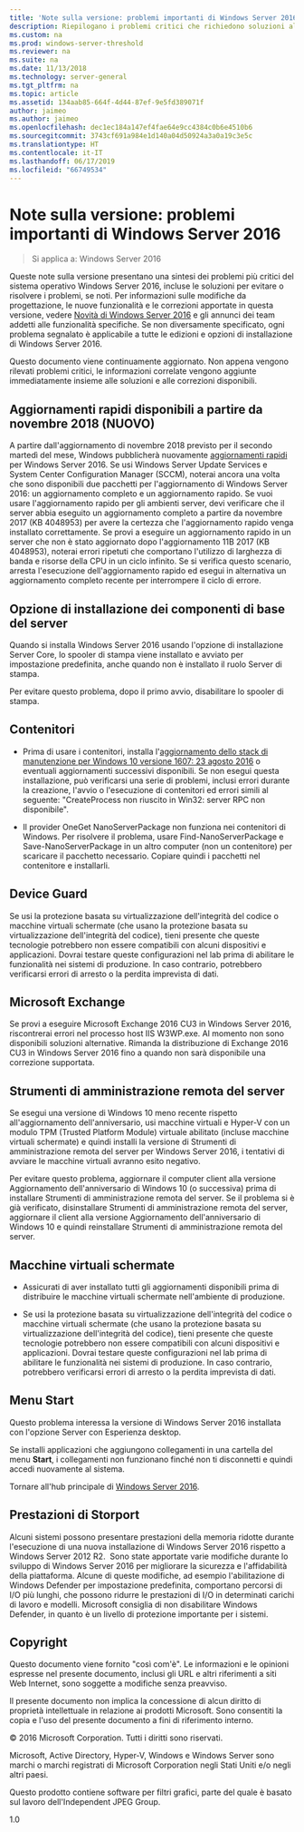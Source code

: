 ```yaml
---
title: 'Note sulla versione: problemi importanti di Windows Server 2016'
description: Riepilogano i problemi critici che richiedono soluzioni alternative per evitare l'arresto anomalo del sistema, i blocchi, gli errori di installazione o la perdita di dati.
ms.custom: na
ms.prod: windows-server-threshold
ms.reviewer: na
ms.suite: na
ms.date: 11/13/2018
ms.technology: server-general
ms.tgt_pltfrm: na
ms.topic: article
ms.assetid: 134aab85-664f-4d44-87ef-9e5fd389071f
author: jaimeo
ms.author: jaimeo
ms.openlocfilehash: dec1ec184a147ef4fae64e9cc4384c0b6e4510b6
ms.sourcegitcommit: 3743cf691a984e1d140a04d50924a3a0a19c3e5c
ms.translationtype: HT
ms.contentlocale: it-IT
ms.lasthandoff: 06/17/2019
ms.locfileid: "66749534"
---
```

# <a name="release-notes-important-issues-in-windows-server-2016"></a>Note sulla versione: problemi importanti di Windows Server 2016

>Si applica a: Windows Server 2016

Queste note sulla versione presentano una sintesi dei problemi più critici del sistema operativo Windows Server 2016, incluse le soluzioni per evitare o risolvere i problemi, se noti. Per informazioni sulle modifiche da progettazione, le nuove funzionalità e le correzioni apportate in questa versione, vedere [Novità di Windows Server 2016](whats-new-in-windows-server-2016.md) e gli annunci dei team addetti alle funzionalità specifiche. Se non diversamente specificato, ogni problema segnalato è applicabile a tutte le edizioni e opzioni di installazione di Windows Server 2016.

Questo documento viene continuamente aggiornato. Non appena vengono rilevati problemi critici, le informazioni correlate vengono aggiunte immediatamente insieme alle soluzioni e alle correzioni disponibili.

## <a name="express-updates-available-starting-in-november-2018-new"></a>Aggiornamenti rapidi disponibili a partire da novembre 2018 (NUOVO)

A partire dall'aggiornamento di novembre 2018 previsto per il secondo martedì del mese, Windows pubblicherà nuovamente [aggiornamenti rapidi](express-updates.md) per Windows Server 2016. Se usi Windows Server Update Services e System Center Configuration Manager (SCCM), noterai ancora una volta che sono disponibili due pacchetti per l'aggiornamento di Windows Server 2016: un aggiornamento completo e un aggiornamento rapido. Se vuoi usare l'aggiornamento rapido per gli ambienti server, devi verificare che il server abbia eseguito un aggiornamento completo a partire da novembre 2017 (KB 4048953) per avere la certezza che l'aggiornamento rapido venga installato correttamente. Se provi a eseguire un aggiornamento rapido in un server che non è stato aggiornato dopo l'aggiornamento 11B 2017 (KB 4048953), noterai errori ripetuti che comportano l'utilizzo di larghezza di banda e risorse della CPU in un ciclo infinito. Se si verifica questo scenario, arresta l'esecuzione dell'aggiornamento rapido ed esegui in alternativa un aggiornamento completo recente per interrompere il ciclo di errore.

## <a name="server-core-installation-option"></a>Opzione di installazione dei componenti di base del server

[comment]: # (ID: 370; mittente: amason; stato: approvato)

Quando si installa Windows Server 2016 usando l'opzione di installazione Server Core, lo spooler di stampa viene installato e avviato per impostazione predefinita, anche quando non è installato il ruolo Server di stampa.

Per evitare questo problema, dopo il primo avvio, disabilitare lo spooler di stampa.

## <a name="containers"></a>Contenitori

[comment]: # (ID: 371; mittente: taylorb; stato: approvato)
- Prima di usare i contenitori, installa l'[aggiornamento dello stack di manutenzione per Windows 10 versione 1607: 23 agosto 2016](https://support.microsoft.com/en-us/kb/3176936) o eventuali aggiornamenti successivi disponibili. Se non esegui questa installazione, può verificarsi una serie di problemi, inclusi errori durante la creazione, l'avvio o l'esecuzione di contenitori ed errori simili al seguente: "CreateProcess non riuscito in Win32: server RPC non disponibile".

[comment]: # (ID: 373; mittente: plang; stato: approvato)
- Il provider OneGet NanoServerPackage non funziona nei contenitori di Windows. Per risolvere il problema, usare Find-NanoServerPackage e Save-NanoServerPackage in un altro computer (non un contenitore) per scaricare il pacchetto necessario. Copiare quindi i pacchetti nel contenitore e installarli.

## <a name="device-guard"></a>Device Guard

[comment]: # (ID: 369; mittente: nirb; stato: approvato)
Se usi la protezione basata su virtualizzazione dell'integrità del codice o macchine virtuali schermate (che usano la protezione basata su virtualizzazione dell'integrità del codice), tieni presente che queste tecnologie potrebbero non essere compatibili con alcuni dispositivi e applicazioni. Dovrai testare queste configurazioni nel lab prima di abilitare le funzionalità nei sistemi di produzione. In caso contrario, potrebbero verificarsi errori di arresto o la perdita imprevista di dati.

## <a name="microsoft-exchange"></a>Microsoft Exchange

[comment]: # (ID: 375; mittente: wgries; stato: approvato)
Se provi a eseguire Microsoft Exchange 2016 CU3 in Windows Server 2016, riscontrerai errori nel processo host IIS W3WP.exe. Al momento non sono disponibili soluzioni alternative. Rimanda la distribuzione di Exchange 2016 CU3 in Windows Server 2016 fino a quando non sarà disponibile una correzione supportata.

## <a name="remote-server-administration-tools-rsat"></a>Strumenti di amministrazione remota del server

[comment]: # (ID: 374; mittente: ryanpu; stato: approvato)
Se esegui una versione di Windows 10 meno recente rispetto all'aggiornamento dell'anniversario, usi macchine virtuali e Hyper-V con un modulo TPM (Trusted Platform Module) virtuale abilitato (incluse macchine virtuali schermate) e quindi installi la versione di Strumenti di amministrazione remota del server per Windows Server 2016, i tentativi di avviare le macchine virtuali avranno esito negativo.

Per evitare questo problema, aggiornare il computer client alla versione Aggiornamento dell'anniversario di Windows 10 (o successiva) prima di installare Strumenti di amministrazione remota del server. Se il problema si è già verificato, disinstallare Strumenti di amministrazione remota del server, aggiornare il client alla versione Aggiornamento dell'anniversario di Windows 10 e quindi reinstallare Strumenti di amministrazione remota del server.

## <a name="shielded-virtual-machines"></a>Macchine virtuali schermate

[comment]: # (ID: 369; mittente: nirb; stato: approvato)  
- Assicurati di aver installato tutti gli aggiornamenti disponibili prima di distribuire le macchine virtuali schermate nell'ambiente di produzione.

- Se usi la protezione basata su virtualizzazione dell'integrità del codice o macchine virtuali schermate (che usano la protezione basata su virtualizzazione dell'integrità del codice), tieni presente che queste tecnologie potrebbero non essere compatibili con alcuni dispositivi e applicazioni. Dovrai testare queste configurazioni nel lab prima di abilitare le funzionalità nei sistemi di produzione. In caso contrario, potrebbero verificarsi errori di arresto o la perdita imprevista di dati.

## <a name="start-menu"></a>Menu Start

[comment]: # (ID: 372; mittente: samli; stato: approvato)
Questo problema interessa la versione di Windows Server 2016 installata con l'opzione Server con Esperienza desktop.

Se installi applicazioni che aggiungono collegamenti in una cartella del menu **Start**, i collegamenti non funzionano finché non ti disconnetti e quindi accedi nuovamente al sistema.

Tornare all'hub principale di [Windows Server 2016](Windows-Server-2016.md).

## <a name="storport-performance"></a>Prestazioni di Storport

Alcuni sistemi possono presentare prestazioni della memoria ridotte durante l'esecuzione di una nuova installazione di Windows Server 2016 rispetto a Windows Server 2012 R2.  Sono state apportate varie modifiche durante lo sviluppo di Windows Server 2016 per migliorare la sicurezza e l'affidabilità della piattaforma. Alcune di queste modifiche, ad esempio l'abilitazione di Windows Defender per impostazione predefinita, comportano percorsi di I/O più lunghi, che possono ridurre le prestazioni di I/O in determinati carichi di lavoro e modelli. Microsoft consiglia di non disabilitare Windows Defender, in quanto è un livello di protezione importante per i sistemi.  

## <a name="copyright"></a>Copyright

Questo documento viene fornito "così com'è". Le informazioni e le opinioni espresse nel presente documento, inclusi gli URL e altri riferimenti a siti Web Internet, sono soggette a modifiche senza preavviso.  

Il presente documento non implica la concessione di alcun diritto di proprietà intellettuale in relazione ai prodotti Microsoft. Sono consentiti la copia e l'uso del presente documento a fini di riferimento interno.  

&copy; 2016 Microsoft Corporation. Tutti i diritti sono riservati.  

Microsoft, Active Directory, Hyper-V, Windows e Windows Server sono marchi o marchi registrati di Microsoft Corporation negli Stati Uniti e/o negli altri paesi.  

Questo prodotto contiene software per filtri grafici, parte del quale è basato sul lavoro dell'Independent JPEG Group.  

1.0
